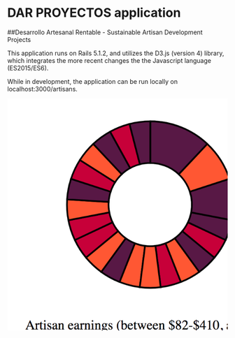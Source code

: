 # DAR PROYECTOS application
##Desarrollo Artesanal Rentable - Sustainable Artisan Development Projects

This application runs on Rails 5.1.2, and utilizes the D3.js (version 4) library, which integrates the more recent changes the the Javascript language (ES2015/ES6).

While in development, the application can be run locally on localhost:3000/artisans.

![Progreso, ring plot](app/assets/images/first_display_ring.png)
